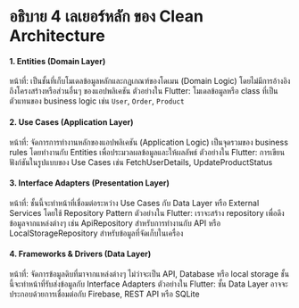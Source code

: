 # อธิบาย 4 เลเยอร์หลัก ของ Clean Architecture

#### 1. Entities  (Domain Layer)
หน้าที่: เป็นชั้นที่เก็บโมเดลข้อมูลหลักและกฎเกณฑ์ของโดเมน (Domain Logic) โดยไม่มีการอ้างอิงถึงโครงสร้างหรือส่วนอื่นๆ ของแอปพลิเคชัน
ตัวอย่างใน Flutter: โมเดลข้อมูลหรือ class ที่เป็นตัวแทนของ business logic เช่น ```User```, ```Order```, ```Product```

#### 2. Use Cases (Application Layer)
หน้าที่: จัดการการทำงานหลักของแอปพลิเคชัน (Application Logic) เป็นจุดรวมของ business rules โดยทำงานกับ Entities เพื่อประมวลผลข้อมูลและให้ผลลัพธ์
ตัวอย่างใน Flutter: การเขียนฟังก์ชันในรูปแบบของ Use Cases เช่น FetchUserDetails, UpdateProductStatus

#### 3. Interface Adapters (Presentation Layer)
หน้าที่: ชั้นนี้จะทำหน้าที่เชื่อมต่อระหว่าง Use Cases กับ Data Layer หรือ External Services โดยใช้ Repository Pattern
ตัวอย่างใน Flutter: เราจะสร้าง repository เพื่อดึงข้อมูลจากแหล่งต่างๆ เช่น ApiRepository สำหรับการทำงานกับ API หรือ LocalStorageRepository สำหรับข้อมูลที่จัดเก็บในเครื่อง

#### 4. Frameworks & Drivers (Data Layer)
หน้าที่: จัดการข้อมูลดิบที่มาจากแหล่งต่างๆ ไม่ว่าจะเป็น API, Database หรือ local storage ชั้นนี้จะทำหน้าที่รับส่งข้อมูลกับ Interface Adapters
ตัวอย่างใน Flutter: ชั้น Data Layer อาจจะประกอบด้วยการเชื่อมต่อกับ Firebase, REST API หรือ SQLite